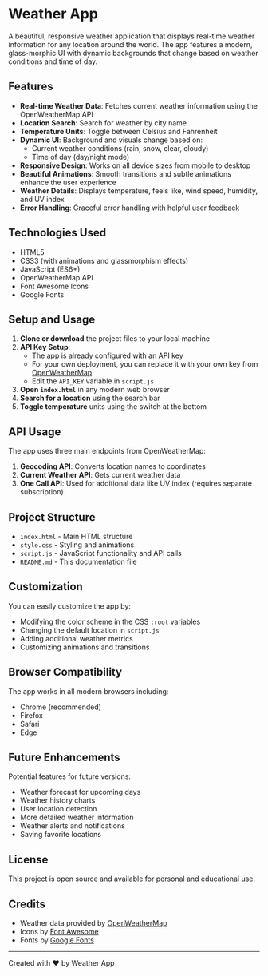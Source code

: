 # Weather App 

A beautiful, responsive weather application that displays real-time weather information for any location around the world. The app features a modern, glass-morphic UI with dynamic backgrounds that change based on weather conditions and time of day.


## Features

- **Real-time Weather Data**: Fetches current weather information using the OpenWeatherMap API
- **Location Search**: Search for weather by city name
- **Temperature Units**: Toggle between Celsius and Fahrenheit
- **Dynamic UI**: Background and visuals change based on:
  - Current weather conditions (rain, snow, clear, cloudy)
  - Time of day (day/night mode)
- **Responsive Design**: Works on all device sizes from mobile to desktop
- **Beautiful Animations**: Smooth transitions and subtle animations enhance the user experience
- **Weather Details**: Displays temperature, feels like, wind speed, humidity, and UV index
- **Error Handling**: Graceful error handling with helpful user feedback

## Technologies Used

- HTML5
- CSS3 (with animations and glassmorphism effects)
- JavaScript (ES6+)
- OpenWeatherMap API
- Font Awesome Icons
- Google Fonts

## Setup and Usage

1. **Clone or download** the project files to your local machine
2. **API Key Setup**: 
   - The app is already configured with an API key
   - For your own deployment, you can replace it with your own key from [OpenWeatherMap](https://openweathermap.org/api)
   - Edit the `API_KEY` variable in `script.js`
3. **Open `index.html`** in any modern web browser
4. **Search for a location** using the search bar
5. **Toggle temperature** units using the switch at the bottom

## API Usage

The app uses three main endpoints from OpenWeatherMap:

1. **Geocoding API**: Converts location names to coordinates
2. **Current Weather API**: Gets current weather data
3. **One Call API**: Used for additional data like UV index (requires separate subscription)

## Project Structure

- `index.html` - Main HTML structure
- `style.css` - Styling and animations
- `script.js` - JavaScript functionality and API calls
- `README.md` - This documentation file

## Customization

You can easily customize the app by:

- Modifying the color scheme in the CSS `:root` variables
- Changing the default location in `script.js`
- Adding additional weather metrics
- Customizing animations and transitions

## Browser Compatibility

The app works in all modern browsers including:
- Chrome (recommended)
- Firefox
- Safari
- Edge

## Future Enhancements

Potential features for future versions:
- Weather forecast for upcoming days
- Weather history charts
- User location detection
- More detailed weather information
- Weather alerts and notifications
- Saving favorite locations

## License

This project is open source and available for personal and educational use.

## Credits

- Weather data provided by [OpenWeatherMap](https://openweathermap.org/)
- Icons by [Font Awesome](https://fontawesome.com/)
- Fonts by [Google Fonts](https://fonts.google.com/)

---

Created with ❤️ by Weather App 
